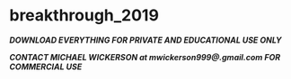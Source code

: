 # breakthrough_2019

***DOWNLOAD EVERYTHING FOR PRIVATE AND EDUCATIONAL USE ONLY***

***CONTACT MICHAEL WICKERSON at mwickerson999@.gmail.com FOR COMMERCIAL USE***

